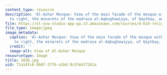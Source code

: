 ```yaml
---
content_type: resource
description: 'Al-Azhar Mosque: View of the main facade of the mosque with, from left
  to right, the minarets of the madrasa al-Aqbughawiyya, of Qaytbay, and of al-Ghuri.'
file: https://ol-ocw-studio-app-qa.s3.amazonaws.com/courses/4-614-religious-architecture-and-islamic-cultures-fall-2002/71a14fc69b8f2ffba1bd9c57eb17241a_1036.jpg
file_type: image/jpeg
image_metadata:
  caption: 'Al-Azhar Mosque: View of the main facade of the mosque with, from left
    to right, the minarets of the madrasa al-Aqbughawiyya, of Qaytbay, and of al-Ghuri.'
  credit: ''
  image-alt: View of Al-Azhar Mosque
resourcetype: Image
title: 1036.jpg
uid: 71a14fc6-9b8f-2ffb-a1bd-9c57eb17241a
---
```

